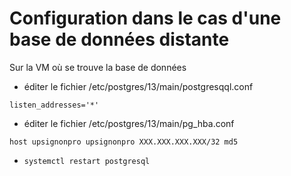 # Configuration dans le cas d'une base de données distante

Sur la VM où se trouve la base de données

- éditer le fichier /etc/postgres/13/main/postgresqql.conf

```
listen_addresses='*'
```

- éditer le fichier /etc/postgres/13/main/pg_hba.conf

```
host upsignonpro upsignonpro XXX.XXX.XXX.XXX/32 md5
```

- `systemctl restart postgresql`
